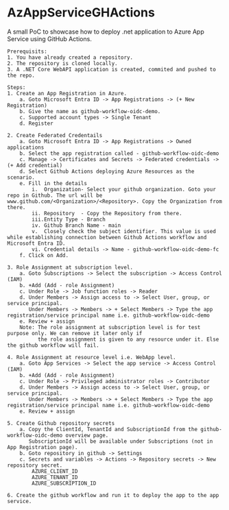 # AzAppServiceGHActions
A small PoC to showcase how to deploy .net application to Azure App Service using GitHub Actions.

    Prerequisits:
    1. You have already created a repository.
    2. The repository is cloned locally.
    3. A .NET Core WebAPI application is created, commited and pushed to the repo.

    Steps:
    1. Create an App Registration in Azure.
        a. Goto Microsoft Entra ID -> App Registrations -> (+ New Registration)
        b. Give the name as github-workflow-oidc-demo.
        c. Supported account types -> Single Tenant
        d. Register

    2. Create Federated Credentails
        a. Goto Microsoft Entra ID -> App Registrations -> Owned applications
        b. Select the app registration called - github-workflow-oidc-demo
        c. Manage -> Certificates and Secrets -> Federated credentials -> (+ Add credential)
        d. Select Github Actions deploying Azure Resources as the scenario.
        e. Fill in the details
            i.  Organization- Select your github organization. Goto your repo in Github. The url will be www.github.com/<Organization>/<Repository>. Copy the Organization from there.
            ii. Repository  - Copy the Repository from there.
            iii.Entity Type - Branch
            iv. Github Branch Name - main
            v.  Closely check the subject identifier. This value is used while establishing connection between Github Actions workflow and Microsoft Entra ID.
            vi. Credential details -> Name - github-workflow-oidc-demo-fc
        f. Click on Add.

    3. Role Assignment at subscription level.
        a. Goto Subscriptions -> Select the subscription -> Access Control (IAM)
        b. +Add (Add - role Assignment)
        c. Under Role -> Job function roles -> Reader
        d. Under Members -> Assign access to -> Select User, group, or service principal.
           Under Members -> Members -> + Select Members -> Type the app registration/service principal name i.e. github-workflow-oidc-demo
        e. Review + assign
        Note: The role assignment at subscription level is for test purpose only. We can remove it later only if 
              the role assignment is given to any resource under it. Else the github workflow will fail.
        
    4. Role Assignment at resource level i.e. WebApp level.
        a. Goto App Services -> Select the app service -> Access Control (IAM)
        b. +Add (Add - role Assignment)
        c. Under Role -> Privileged administrator roles -> Contributor
        d. Under Members -> Assign access to -> Select User, group, or service principal.
           Under Members -> Members -> + Select Members -> Type the app registration/service principal name i.e. github-workflow-oidc-demo
        e. Review + assign

    5. Create Github repository secrets 
        a. Copy the ClientId, TenantId and SubscriptionId from the github-workflow-oidc-demo overview page.
           SubscriptionId will be available under Subscriptions (not in App Registration page).
        b. Goto repository in github -> Settings
        c. Secrets and variables -> Actions -> Repository secrets -> New repository secret.
            AZURE_CLIENT_ID
            AZURE_TENANT_ID
            AZURE_SUBSCRIPTION_ID

    6. Create the github workflow and run it to deploy the app to the app service.

